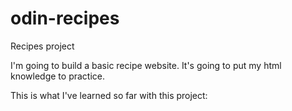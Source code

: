 # odin-recipes
Recipes project

I'm going to build a basic recipe website.
It's going to put my html knowledge to practice.

This is what I've learned so far with this project:

